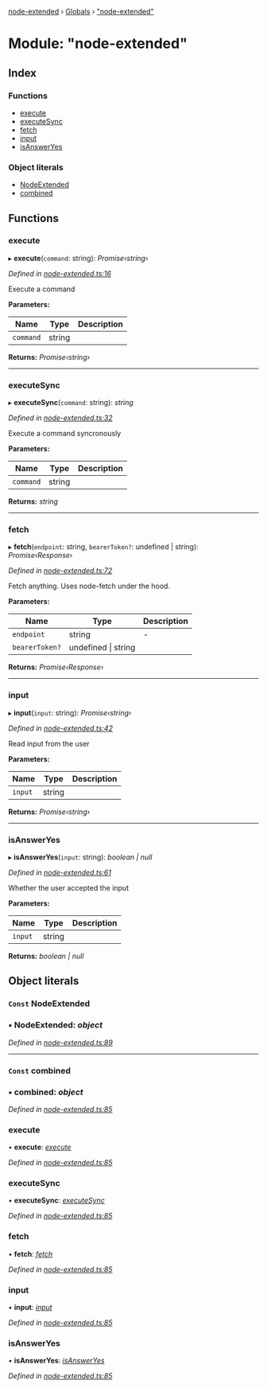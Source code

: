[node-extended](../README.md) › [Globals](../globals.md) › ["node-extended"](_node_extended_.md)

# Module: "node-extended"

## Index

### Functions

* [execute](_node_extended_.md#execute)
* [executeSync](_node_extended_.md#executesync)
* [fetch](_node_extended_.md#fetch)
* [input](_node_extended_.md#input)
* [isAnswerYes](_node_extended_.md#isansweryes)

### Object literals

* [NodeExtended](_node_extended_.md#const-nodeextended)
* [combined](_node_extended_.md#const-combined)

## Functions

###  execute

▸ **execute**(`command`: string): *Promise‹string›*

*Defined in [node-extended.ts:16](https://github.com/Robbie-Cook/node-helper/blob/761ad4a/src/node-extended.ts#L16)*

Execute a command

**Parameters:**

Name | Type | Description |
------ | ------ | ------ |
`command` | string |   |

**Returns:** *Promise‹string›*

___

###  executeSync

▸ **executeSync**(`command`: string): *string*

*Defined in [node-extended.ts:32](https://github.com/Robbie-Cook/node-helper/blob/761ad4a/src/node-extended.ts#L32)*

Execute a command syncronously

**Parameters:**

Name | Type | Description |
------ | ------ | ------ |
`command` | string |   |

**Returns:** *string*

___

###  fetch

▸ **fetch**(`endpoint`: string, `bearerToken?`: undefined | string): *Promise‹Response›*

*Defined in [node-extended.ts:72](https://github.com/Robbie-Cook/node-helper/blob/761ad4a/src/node-extended.ts#L72)*

Fetch anything.
Uses node-fetch under the hood.

**Parameters:**

Name | Type | Description |
------ | ------ | ------ |
`endpoint` | string | - |
`bearerToken?` | undefined &#124; string |   |

**Returns:** *Promise‹Response›*

___

###  input

▸ **input**(`input`: string): *Promise‹string›*

*Defined in [node-extended.ts:42](https://github.com/Robbie-Cook/node-helper/blob/761ad4a/src/node-extended.ts#L42)*

Read input from the user

**Parameters:**

Name | Type | Description |
------ | ------ | ------ |
`input` | string |   |

**Returns:** *Promise‹string›*

___

###  isAnswerYes

▸ **isAnswerYes**(`input`: string): *boolean | null*

*Defined in [node-extended.ts:61](https://github.com/Robbie-Cook/node-helper/blob/761ad4a/src/node-extended.ts#L61)*

Whether the user accepted the input

**Parameters:**

Name | Type | Description |
------ | ------ | ------ |
`input` | string |   |

**Returns:** *boolean | null*

## Object literals

### `Const` NodeExtended

### ▪ **NodeExtended**: *object*

*Defined in [node-extended.ts:89](https://github.com/Robbie-Cook/node-helper/blob/761ad4a/src/node-extended.ts#L89)*

___

### `Const` combined

### ▪ **combined**: *object*

*Defined in [node-extended.ts:85](https://github.com/Robbie-Cook/node-helper/blob/761ad4a/src/node-extended.ts#L85)*

###  execute

• **execute**: *[execute](_node_extended_.md#execute)*

*Defined in [node-extended.ts:85](https://github.com/Robbie-Cook/node-helper/blob/761ad4a/src/node-extended.ts#L85)*

###  executeSync

• **executeSync**: *[executeSync](_node_extended_.md#executesync)*

*Defined in [node-extended.ts:85](https://github.com/Robbie-Cook/node-helper/blob/761ad4a/src/node-extended.ts#L85)*

###  fetch

• **fetch**: *[fetch](_node_extended_.md#fetch)*

*Defined in [node-extended.ts:85](https://github.com/Robbie-Cook/node-helper/blob/761ad4a/src/node-extended.ts#L85)*

###  input

• **input**: *[input](_node_extended_.md#input)*

*Defined in [node-extended.ts:85](https://github.com/Robbie-Cook/node-helper/blob/761ad4a/src/node-extended.ts#L85)*

###  isAnswerYes

• **isAnswerYes**: *[isAnswerYes](_node_extended_.md#isansweryes)*

*Defined in [node-extended.ts:85](https://github.com/Robbie-Cook/node-helper/blob/761ad4a/src/node-extended.ts#L85)*
